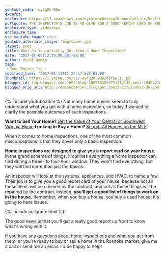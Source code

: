 ```yaml
---
youtube_code: -oylg2d-9Oo
excerpt:
enclosure: https://s3.amazonaws.com/vyralmarketing/Damon+Gettier/Real+Estate/Roanoke+Real+Estate+Agent-+What+do+you+really+get+with+an+inspection%253F.mp4
pullquote: THE INSPECTOR'S JOB IS TO GIVE YOU A GOOD REPORT CARD OF YOUR HOUSE.
enclosure_type: video/mp4
enclosure_time:
use_youtube_image: true
youtube_alternate_image: /img/cover.jpg
layout: post
title: What Do You Actually Get from a Home Inspection?
date: '2017-01-09T12:19:00.001-08:00'
author: Vyral Admin
tags:
- Home Buying Tips
modified_time: '2017-01-11T11:24:17.532-08:00'
thumbnail: https://i.ytimg.com/vi/-oylg2d-9Oo/default.jpg
blogger_id: tag:blogger.com,1999:blog-8857581850751217139.post-7846221677104710589
blogger_orig_url: http://damongettier.blogspot.com/2017/01/what-do-you-actually-get-from-home.html
---
```

{% include youtube.html %}
Not many home buyers seem to truly understand what you get with a home inspection, so today, I wanted to clarify the possible outcomes of such inspections.

**Want to Sell Your Home?** <a href="http://www.damongettier.com/list/" target="_blank">Get the Value of Your Central or Southwest Virginia Home</a>
**Looking to Buy a Home?** <a href="http://www.damongettier.net/" target="_blank">Search All Homes on the MLS</a>

When it comes to home inspections, one of the most common misconceptions is that they cover only a basic inspection.

**Home inspections are designed to give you a report card on your house.** In the grand scheme of things, it outlines everything a home inspector can find during a three- to four-hour window. They won't find everything, but they will find more than just the basics.

An inspector will look at the systems, appliances, and HVAC, to name a few. Their job is to give you a good report card of your house, because not all these items will be covered by the contract, and not all these things will be repaired by the contract. Instead, **you'll get a good list of things to work on in the house.** Remember, when you buy a house, you buy a used house; it's going to have issues.

{% include pullquote.html %}

The good news is that you'll get a really good report up front to know what's wrong with it.

If you have any questions about home inspections and what you get from them, or you're ready to buy or sell a home in the Roanoke market, give me a call or send me an email. I'd be happy to help!
